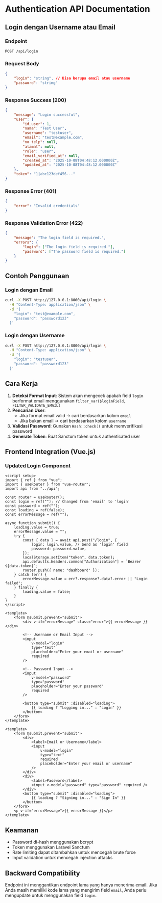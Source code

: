 # Authentication API Documentation

## Login dengan Username atau Email

### Endpoint

```
POST /api/login
```

### Request Body

```json
{
    "login": "string", // Bisa berupa email atau username
    "password": "string"
}
```

### Response Success (200)

```json
{
    "message": "Login successful",
    "user": {
        "id_user": 1,
        "nama": "Test User",
        "username": "testuser",
        "email": "test@example.com",
        "no_telp": null,
        "alamat": null,
        "role": "user",
        "email_verified_at": null,
        "created_at": "2025-10-08T04:48:12.000000Z",
        "updated_at": "2025-10-08T04:48:12.000000Z"
    },
    "token": "1|abc123def456..."
}
```

### Response Error (401)

```json
{
    "error": "Invalid credentials"
}
```

### Response Validation Error (422)

```json
{
    "message": "The login field is required.",
    "errors": {
        "login": ["The login field is required."],
        "password": ["The password field is required."]
    }
}
```

## Contoh Penggunaan

### Login dengan Email

```bash
curl -X POST http://127.0.0.1:8000/api/login \
  -H "Content-Type: application/json" \
  -d '{
    "login": "test@example.com",
    "password": "password123"
  }'
```

### Login dengan Username

```bash
curl -X POST http://127.0.0.1:8000/api/login \
  -H "Content-Type: application/json" \
  -d '{
    "login": "testuser",
    "password": "password123"
  }'
```

## Cara Kerja

1. **Deteksi Format Input**: Sistem akan mengecek apakah field `login` berformat email menggunakan `filter_var($loginField, FILTER_VALIDATE_EMAIL)`
2. **Pencarian User**:
    - Jika format email valid → cari berdasarkan kolom `email`
    - Jika bukan email → cari berdasarkan kolom `username`
3. **Validasi Password**: Gunakan `Hash::check()` untuk memverifikasi password
4. **Generate Token**: Buat Sanctum token untuk authenticated user

## Frontend Integration (Vue.js)

### Updated Login Component

```vue
<script setup>
import { ref } from "vue";
import { useRouter } from "vue-router";
import api from "../api";

const router = useRouter();
const login = ref(""); // Changed from 'email' to 'login'
const password = ref("");
const loading = ref(false);
const errorMessage = ref("");

async function submit() {
    loading.value = true;
    errorMessage.value = "";
    try {
        const { data } = await api.post("/login", {
            login: login.value, // Send as 'login' field
            password: password.value,
        });
        localStorage.setItem("token", data.token);
        api.defaults.headers.common["Authorization"] = `Bearer ${data.token}`;
        router.push({ name: "dashboard" });
    } catch (err) {
        errorMessage.value = err?.response?.data?.error || "Login failed";
    } finally {
        loading.value = false;
    }
}
</script>

<template>
    <form @submit.prevent="submit">
        <div v-if="errorMessage" class="error">{{ errorMessage }}</div>

        <!-- Username or Email Input -->
        <input
            v-model="login"
            type="text"
            placeholder="Enter your email or username"
            required
        />

        <!-- Password Input -->
        <input
            v-model="password"
            type="password"
            placeholder="Enter your password"
            required
        />

        <button type="submit" :disabled="loading">
            {{ loading ? "Logging in..." : "Login" }}
        </button>
    </form>
</template>

<template>
    <form @submit.prevent="submit">
        <div>
            <label>Email or Username</label>
            <input
                v-model="login"
                type="text"
                required
                placeholder="Enter your email or username"
            />
        </div>
        <div>
            <label>Password</label>
            <input v-model="password" type="password" required />
        </div>
        <button type="submit" :disabled="loading">
            {{ loading ? "Signing in..." : "Sign In" }}
        </button>
    </form>
    <p v-if="errorMessage">{{ errorMessage }}</p>
</template>
```

## Keamanan

-   Password di-hash menggunakan bcrypt
-   Token menggunakan Laravel Sanctum
-   Rate limiting dapat ditambahkan untuk mencegah brute force
-   Input validation untuk mencegah injection attacks

## Backward Compatibility

Endpoint ini menggantikan endpoint lama yang hanya menerima email. Jika Anda masih memiliki kode lama yang mengirim field `email`, Anda perlu mengupdate untuk menggunakan field `login`.
